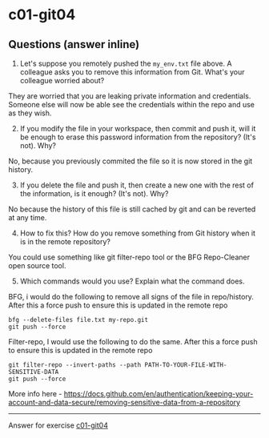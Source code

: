# c01-git04

## Questions (answer inline)

1. Let's suppose you remotely pushed the `my_env.txt` file above. A colleague asks you to remove this information from Git. What's your colleague worried about?

They are worried that you are leaking private information and credentials. Someone else will now be able see the credentials within the repo and use as they wish.

2. If you modify the file in your workspace, then commit and push it, will it be enough to erase this password information from the repository? (It's not). Why?

No, because you previously commited the file so it is now stored in the git history.


3. If you delete the file and push it, then create a new one with the rest of the information, is it enough? (It's not). Why?

No because the history of this file is still cached by git and can be reverted at any time.

4. How to fix this? How do you remove something from Git history when it is in the remote repository?

You could use something like git filter-repo tool or the BFG Repo-Cleaner open source tool.

5. Which commands would you use? Explain what the command does.

BFG, i would do the following to remove all signs of the file in repo/history. After this a force push to ensure this is updated in the remote repo
```
bfg --delete-files file.txt my-repo.git
git push --force
```
Filter-repo, I would use the following to do the same. After this a force push to ensure this is updated in the remote repo
```
git filter-repo --invert-paths --path PATH-TO-YOUR-FILE-WITH-SENSITIVE-DATA
git push --force
```

More info here - https://docs.github.com/en/authentication/keeping-your-account-and-data-secure/removing-sensitive-data-from-a-repository

***
Answer for exercise [c01-git04](https://github.com/devopsacademyau/academy/blob/23cc1dfa31e85651e3cdc1b0ef38da21518841ba/classes/01class/exercises/c01-git04/README.md)
